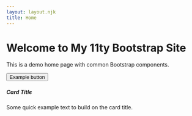 ```yaml
---
layout: layout.njk
title: Home
---
```


<div class="p-5 mb-4 bg-primary rounded-3">
  <div class="container-fluid py-5">
    <h1 class="display-5 fw-bold">Welcome to My 11ty Bootstrap Site</h1>
    <p class="col-md-8 fs-4">This is a demo home page with common Bootstrap components.</p>
    <button class="btn btn-secondary btn-lg" type="button">Example button</button>
  </div>
</div>

<div class="row">
  <div class="col-md-4">
    <div class="card text-white bg-secondary mb-3">
      <div class="card-body">
        <h5 class="card-title">Card Title</h5>
        <p class="card-text">Some quick example text to build on the card title.</p>
      </div>
    </div>
  </div>
</div>
